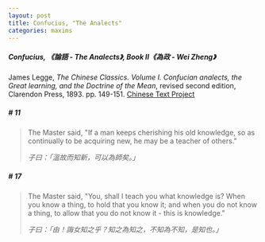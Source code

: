 ```yaml
---
layout: post
title: Confucius, "The Analects"
categories: maxims
---
```


##### Confucius, 《論語 - The Analects》, Book II《為政 - Wei Zheng》

James Legge, *The Chinese Classics. Volume I. Confucian analects, the Great learning, and the Doctrine of the Mean*, revised second edition, Clarendon Press, 1893. pp. 149-151. [Chinese Text Project](https://ctext.org/analects/wei-zheng)

##### \# 11
> The Master said, "If a man keeps cherishing his old knowledge, so as continually to be acquiring new, he may be a teacher of others."
>
> *子曰：「溫故而知新，可以為師矣。」*

##### \# 17
> The Master said, "You, shall I teach you what knowledge is? When you know a thing, to hold that you know it; and when you do not know a thing, to allow that you do not know it - this is knowledge."
>
> *子曰：「由！誨女知之乎？知之為知之，不知為不知，是知也。」*